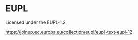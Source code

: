# EUPL  
Licensed under the EUPL-1.2

https://joinup.ec.europa.eu/collection/eupl/eupl-text-eupl-12
